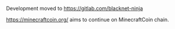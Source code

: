 Development moved to https://gitlab.com/blacknet-ninja

https://minecraftcoin.org/ aims to continue on MinecraftCoin chain.
